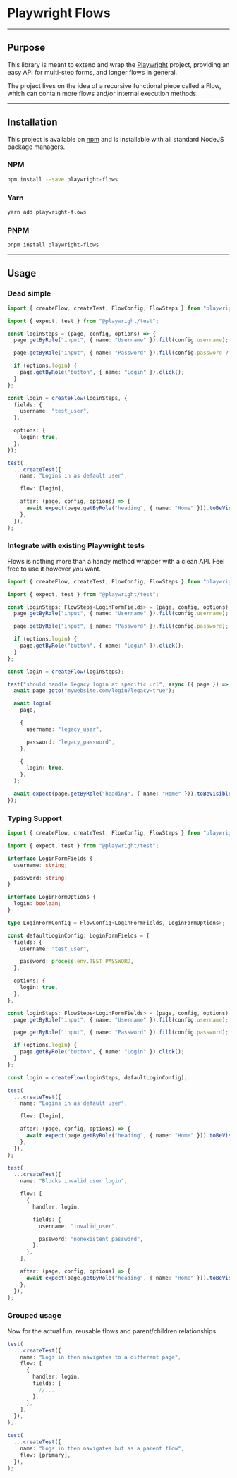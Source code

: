 # Playwright Flows

---

## Purpose

This library is meant to extend and wrap the [Playwright](https://github.com/microsoft/playwright) project, providing an easy API for multi-step forms, and longer flows in general.

The project lives on the idea of a recursive functional piece called a Flow, which can contain more flows and/or internal execution methods.

---

## Installation

This project is available on [npm](https://www.npmjs.com/) and is installable with all standard NodeJS package managers.

### NPM

```bash
npm install --save playwright-flows
```

### Yarn

```bash
yarn add playwright-flows
```

### PNPM

```bash
pnpm install playwright-flows
```

---

## Usage

### Dead simple

```typescript
import { createFlow, createTest, FlowConfig, FlowSteps } from "playwright-flows";

import { expect, test } from "@playwright/test";

const loginSteps = (page, config, options) => {
  page.getByRole("input", { name: "Username" }).fill(config.username);

  page.getByRole("input", { name: "Password" }).fill(config.password ?? process.env.TEST_PASSWORD);

  if (options.login) {
    page.getByRole("button", { name: "Login" }).click();
  }
};

const login = createFlow(loginSteps, {
  fields: {
    username: "test_user",
  },

  options: {
    login: true,
  },
});

test(
  ...createTest({
    name: "Logins in as default user",

    flow: [login],

    after: (page, config, options) => {
      await expect(page.getByRole("heading", { name: "Home" })).toBeVisible();
    },
  }),
);
```

### Integrate with existing Playwright tests

Flows is nothing more than a handy method wrapper with a clean API. Feel free to use it however _you_ want.

```typescript
import { createFlow, createTest, FlowConfig, FlowSteps } from "playwright-flows";

import { expect, test } from "@playwright/test";

const loginSteps: FlowSteps<LoginFormFields> = (page, config, options) => {
  page.getByRole("input", { name: "Username" }).fill(config.username);

  page.getByRole("input", { name: "Password" }).fill(config.password);

  if (options.login) {
    page.getByRole("button", { name: "Login" }).click();
  }
};

const login = createFlow(loginSteps);

test("should handle legacy login at specific url", async ({ page }) => {
  await page.goto("mywebsite.com/login?legacy=true");

  await login(
    page,

    {
      username: "legacy_user",

      password: "legacy_password",
    },

    {
      login: true,
    },
  );

  await expect(page.getByRole("heading", { name: "Home" })).toBeVisible();
});
```

### Typing Support

```typescript
import { createFlow, createTest, FlowConfig, FlowSteps } from "playwright-flows";

import { expect, test } from "@playwright/test";

interface LoginFormFields {
  username: string;

  password: string;
}

interface LoginFormOptions {
  login: boolean;
}

type LoginFormConfig = FlowConfig<LoginFormFields, LoginFormOptions>;

const defaultLoginConfig: LoginFormFields = {
  fields: {
    username: "test_user",

    password: process.env.TEST_PASSWORD,
  },

  options: {
    login: true,
  },
};

const loginSteps: FlowSteps<LoginFormFields> = (page, config, options) => {
  page.getByRole("input", { name: "Username" }).fill(config.username);

  page.getByRole("input", { name: "Password" }).fill(config.password);

  if (options.login) {
    page.getByRole("button", { name: "Login" }).click();
  }
};

const login = createFlow(loginSteps, defaultLoginConfig);

test(
  ...createTest({
    name: "Logins in as default user",

    flow: [login],

    after: (page, config, options) => {
      await expect(page.getByRole("heading", { name: "Home" })).toBeVisible();
    },
  }),
);

test(
  ...createTest({
    name: "Blocks invalid user login",

    flow: [
      {
        handler: login,

        fields: {
          username: "invalid_user",

          password: "nonexistent_password",
        },
      },
    ],

    after: (page, config, options) => {
      await expect(page.getByRole("heading", { name: "Home" })).toBeVisible();
    },
  }),
);
```

### Grouped usage

Now for the actual fun, reusable flows and parent/children relationships

```typescript
test(
  ...createTest({
    name: "Logs in then navigates to a different page",
    flow: [
      {
        handler: login,
        fields: {
          //...
        },
      },
    ],
  }),
);

test(
  ...createTest({
    name: "Logs in then navigates but as a parent flow",
    flow: [primary],
  }),
);
```
